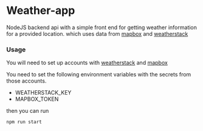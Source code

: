 # Weather-app
NodeJS backend api with a simple front end for getting weather information for a provided location. which uses data from <a href='https://www.mapbox.com/'>mapbox</a> and <a href="https://weatherstack.com/">weatherstack</a> 

### Usage
You will need to set up accounts with [weatherstack](https://weatherstack.com) and [mapbox](https://www.mapbox.com)


You need to set the following environment variables with the secrets from those accounts. 
- WEATHERSTACK_KEY
- MAPBOX_TOKEN

then you can run 

```bash
npm run start
```
